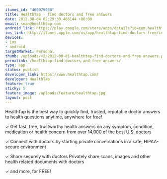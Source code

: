 ```yaml
---
itunes_id: "466079030"
title: HealthTap - find doctors and free answers
date: 2012-08-04 02:29:39.466144 +00:00
email: sean@healthtap.com
android_link: https://play.google.com/store/apps/details?id=com.healthtap.userhtexpress
ios_link: http://itunes.apple.com/us/app/healthtap-find-doctors-free/id466079030
devices:
- ios
- android
targetMarket: Personal
thumb: /uploads/v2/2012-08-01-healthtap-find-doctors-and-free-answers.png
permalink: /healthtap-find-doctors-and-free-answers/
type: app
status: publish
developer_link: https://www.healthtap.com/
developer: HealthTap
feature: true
sticky: 5
feature_image: /uploads/feature/healthtap.jpg
layout: post
---
```


HealthTap is the best way to quickly find, trusted, reputable doctor answers to health questions anytime, anywhere for free!

✓ Get fast, free, trustworthy health answers
on any symptom, condition, medication or health concern from over 14,000 of the best U.S. doctors

✓ Connect with doctors
by starting private conversations in a safe, HIPAA-secure environment

✓ Share securely with doctors
Privately share scans, images and other health related documents with doctors

✓ and more, for FREE!
